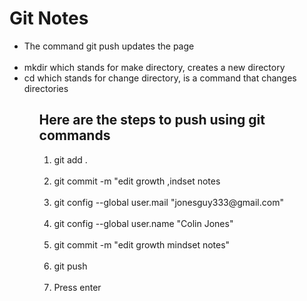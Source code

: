 # Git Notes
<ul> <li>The command git push updates the page</li> <br> <li>mkdir which stands for make directory, creates a new directory</li> <li>cd which stands for change directory, is a command that changes directories</li> <ul>

## Here are the steps to push using git commands
<ol> <li>git add .</li> <br> <li>git commit -m "edit growth ,indset notes</li> <br> <li>git config --global user.mail "jonesguy333@gmail.com"</li> <br> <li>git config --global user.name "Colin Jones"</li> <br> <li>git commit -m "edit growth mindset notes"</li> <br> <li>git push</li> <br> <li>Press enter</li> <br> </ol>